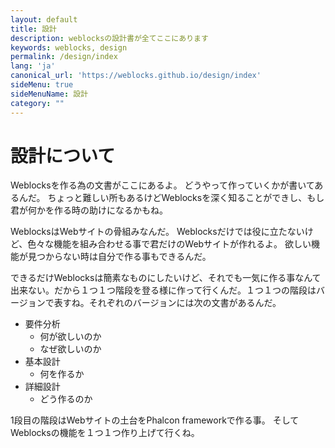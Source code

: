 ```yaml
---
layout: default
title: 設計
description: weblocksの設計書が全てここにあります
keywords: weblocks, design
permalink: /design/index
lang: 'ja'
canonical_url: 'https://weblocks.github.io/design/index'
sideMenu: true
sideMenuName: 設計
category: ""
---
```

<div class="container-fluid">
  <div class="row">
    <div class="col">
      <h1>設計について</h1>
    </div>
  </div>
  <div class="row">
    <div class="col-12">
      <p>
        Weblocksを作る為の文書がここにあるよ。
        どうやって作っていくかが書いてあるんだ。
        ちょっと難しい所もあるけどWeblocksを深く知ることができし、もし君が何かを作る時の助けになるかもね。
      </p>
      <p>
        WeblocksはWebサイトの骨組みなんだ。
        Weblocksだけでは役に立たないけど、色々な機能を組み合わせる事で君だけのWebサイトが作れるよ。
        欲しい機能が見つからない時は自分で作る事もできるんだ。
      </p>
      <p>
        できるだけWeblocksは簡素なものにしたいけど、それでも一気に作る事なんて出来ない。だから１つ１つ階段を登る様に作って行くんだ。１つ１つの階段はバージョンで表すね。それぞれのバージョンには次の文書があるんだ。
        <ul>
          <li>要件分析
            <ul>
              <li>何が欲しいのか</li>
              <li>なぜ欲しいのか</li>
            </ul>
          </li>
          <li>基本設計
            <ul>
              <li>何を作るか</li>
            </ul>
          </li>
          <li>詳細設計
            <ul>
              <li>どう作るのか</li>
            </ul>
          </li>
        </ul>
      </p>
      <p>
        1段目の階段はWebサイトの土台をPhalcon frameworkで作る事。
        そしてWeblocksの機能を１つ１つ作り上げて行くね。
      </p>
    </div>
  </div>
</div>
